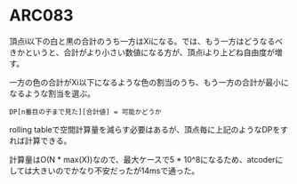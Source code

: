 # ARC083

頂点i以下の白と黒の合計のうち一方はXiになる。では、もう一方はどうなるべきかというと、合計がより小さい数値になる方が、頂点iより上どね自由度が増す。

一方の色の合計がXi以下になるような色の割当のうち、もう一方の合計が最小になるような割当を選ぶ。

```
DP[n番目の子まで見た][合計値] = 可能かどうか
```

rolling tableで空間計算量を減らす必要はあるが、頂点毎に上記のようなDPをすれば計算できる。

計算量はO(N * max(X))なので、最大ケースで5 * 10^8になるため、atcoderにしては大きいのでかなり不安だったが14msで通った。
